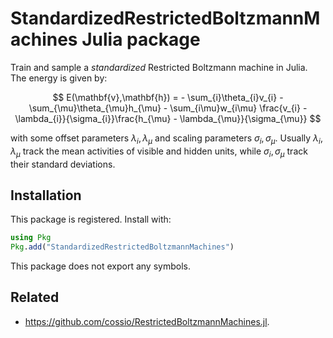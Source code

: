 # StandardizedRestrictedBoltzmannMachines Julia package

Train and sample a *standardized* Restricted Boltzmann machine in Julia. The energy is given by:

$$
E(\mathbf{v},\mathbf{h}) = - \sum_{i}\theta_{i}v_{i} - \sum_{\mu}\theta_{\mu}h_{\mu} - \sum_{i\mu}w_{i\mu} \frac{v_{i} - \lambda_{i}}{\sigma_{i}}\frac{h_{\mu} - \lambda_{\mu}}{\sigma_{\mu}}
$$

with some offset parameters $\lambda_i,\lambda_\mu$ and scaling parameters $\sigma_i,\sigma_\mu$. Usually $\lambda_i,\lambda_\mu$ track the mean activities of visible and hidden units, while $\sigma_i,\sigma_\mu$ track their standard deviations.

## Installation

This package is registered. Install with:

```julia
using Pkg
Pkg.add("StandardizedRestrictedBoltzmannMachines")
```

This package does not export any symbols.

## Related

* https://github.com/cossio/RestrictedBoltzmannMachines.jl.